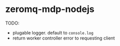 # zeromq-mdp-nodejs

TODO:
- plugable logger. default to `console.log`
- return worker controller error to requesting client